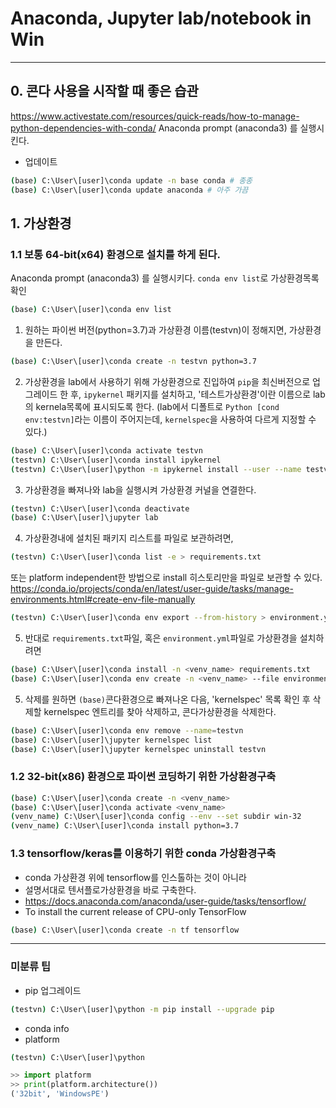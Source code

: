 # Anaconda, Jupyter lab/notebook in Win
---

## 0. 콘다 사용을 시작할 때 좋은 습관
https://www.activestate.com/resources/quick-reads/how-to-manage-python-dependencies-with-conda/
Anaconda prompt (anaconda3) 를 실행시킨다.
- 업데이트
```bash
(base) C:\User\[user]\conda update -n base conda # 종종
(base) C:\User\[user]\conda update anaconda # 아주 가끔
``` 

## 1. 가상환경

### 1.1 보통 64-bit(x64) 환경으로 설치를 하게 된다.
Anaconda prompt (anaconda3) 를 실행시키다.
`conda env list`로 가상환경목록 확인
```bash
(base) C:\User\[user]\conda env list
```
1) 원하는 파이썬 버전(python=3.7)과 가상환경 이름(testvn)이 정해지면, 가상환경을 만든다.
```bash
(base) C:\User\[user]\conda create -n testvn python=3.7
```
2) 가상환경을 lab에서 사용하기 위해 가상환경으로 진입하여 `pip`을 최신버전으로 업그레이드 한 후, `ipykernel` 패키지를 설치하고, '테스트가상환경'이란 이름으로 lab의 kernela목록에 표시되도록 한다. (lab에서 디폴트로 `Python [cond env:testvn]`라는 이름이 주어지는데, `kernelspec`을 사용하여 다르게 지정할 수 있다.)
```bash
(base) C:\User\[user]\conda activate testvn
(testvn) C:\User\[user]\conda install ipykernel
(testvn) C:\User\[user]\python -m ipykernel install --user --name testvn --display-name 테스트가상환경
```
3) 가상환경을 빠져나와 lab을 실행시켜 가상환경 커널을 연결한다.
```bash
(testvn) C:\User\[user]\conda deactivate
(base) C:\User\[user]\jupyter lab
```
4) 가상환경내에 설치된 패키지 리스트를 파일로 보관하려면,
```bash
(testvn) C:\User\[user]\conda list -e > requirements.txt
```
또는 platform independent한 방법으로 install 히스토리만을 파일로 보관할 수 있다.  
https://conda.io/projects/conda/en/latest/user-guide/tasks/manage-environments.html#create-env-file-manually
```bash
(testvn) C:\User\[user]\conda env export --from-history > environment.yml
```
5) 반대로 `requirements.txt`파일, 혹은 `environment.yml`파일로 가상환경을 설치하려면
```bash
(base) C:\User\[user]\conda install -n <venv_name> requirements.txt
(base) C:\User\[user]\conda env create -n <venv_name> --file environment.yml
```
5) 삭제를 원하면 `(base)`콘다환경으로 빠져나온 다음, 'kernelspec' 목록 확인 후 삭제할 kernelspec 엔트리를 찾아 삭제하고, 콘다가상환경을 삭제한다.
```bash
(base) C:\User\[user]\conda env remove --name=testvn
(base) C:\User\[user]\jupyter kernelspec list
(base) C:\User\[user]\jupyter kernelspec uninstall testvn
```

### 1.2 32-bit(x86) 환경으로 파이썬 코딩하기 위한 가상환경구축
```bash
(base) C:\User\[user]\conda create -n <venv_name>
(base) C:\User\[user]\conda activate <venv_name>
(venv_name) C:\User\[user]\conda config --env --set subdir win-32
(venv_name) C:\User\[user]\conda install python=3.7
```

### 1.3 tensorflow/keras를 이용하기 위한 conda 가상환경구축
- conda 가상환경 위에 tensorflow를 인스톨하는 것이 아니라
- 설명서대로 텐서플로가상환경을 바로 구축한다.
- https://docs.anaconda.com/anaconda/user-guide/tasks/tensorflow/
- To install the current release of CPU-only TensorFlow
```bash
(base) C:\User\[user]\conda create -n tf tensorflow
```
---
### 미분류 팁
- pip 업그레이드
```bash
(testvn) C:\User\[user]\python -m pip install --upgrade pip
```
- conda info
- platform
```bash
(testvn) C:\User\[user]\python
```
```python
>> import platform
>> print(platform.architecture())
('32bit', 'WindowsPE')
```
